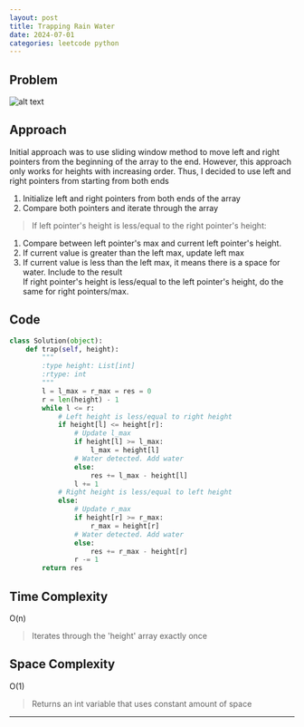 ```yaml
---
layout: post
title: Trapping Rain Water
date: 2024-07-01
categories: leetcode python
---
```


## Problem
![alt text](/blog/public/img/TrappingRainWater.png)

## Approach
Initial approach was to use sliding window method to move left and right pointers from the beginning of the array to the end. However, this approach only works for heights with increasing order. Thus, I decided to use left and right pointers from starting from both ends

1. Initialize left and right pointers from both ends of the array
2. Compare both pointers and iterate through the array
> If left pointer's height is less/equal to the right pointer's height:  
1. Compare between left pointer's max and current left pointer's height.  
2. If current value is greater than the left max, update left max  
3. If current value is less than the left max, it means there is a space for water. Include to the result  
If right pointer's height is less/equal to the left pointer's height, do the same for right pointers/max.

## Code
```python
class Solution(object):
    def trap(self, height):
        """
        :type height: List[int]
        :rtype: int
        """
        l = l_max = r_max = res = 0
        r = len(height) - 1
        while l <= r:
            # Left height is less/equal to right height
            if height[l] <= height[r]:
                # Update l_max
                if height[l] >= l_max:
                    l_max = height[l]
                # Water detected. Add water
                else:
                    res += l_max - height[l]
                l += 1
            # Right height is less/equal to left height
            else:
                # Update r_max
                if height[r] >= r_max:
                    r_max = height[r]
                # Water detected. Add water
                else:
                    res += r_max - height[r]
                r -= 1
        return res
```
## Time Complexity
O(n)
> Iterates through the 'height' array exactly once
## Space Complexity
O(1)
> Returns an int variable that uses constant amount of space

---
